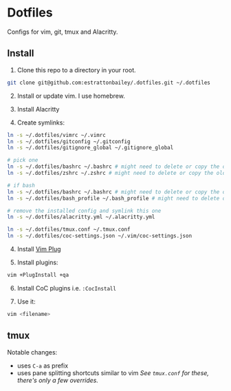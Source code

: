 # Dotfiles
Configs for vim, git, tmux and Alacritty.

## Install
1. Clone this repo to a directory in your root.
```bash
git clone git@github.com:estrattonbailey/.dotfiles.git ~/.dotfiles
```

2. Install or update vim. I use homebrew.

3. Install Alacritty

3. Create symlinks:

```bash
ln -s ~/.dotfiles/vimrc ~/.vimrc
ln -s ~/.dotfiles/gitconfig ~/.gitconfig
ln -s ~/.dotfiles/gitignore_global ~/.gitignore_global

# pick one
ln -s ~/.dotfiles/bashrc ~/.bashrc # might need to delete or copy the old one
ln -s ~/.dotfiles/zshrc ~/.zshrc # might need to delete or copy the old one

# if bash
ln -s ~/.dotfiles/bashrc ~/.bashrc # might need to delete or copy the old one
ln -s ~/.dotfiles/bash_profile ~/.bash_profile # might need to delete or copy the old one

# remove the installed config and symlink this one
ln -s ~/.dotfiles/alacritty.yml ~/.alacritty.yml

ln -s ~/.dotfiles/tmux.conf ~/.tmux.conf
ln -s ~/.dotfiles/coc-settings.json ~/.vim/coc-settings.json
```

4. Install [Vim Plug](https://github.com/junegunn/vim-plug)

5. Install plugins:
```bash
vim +PlugInstall +qa
```

6. Install CoC plugins i.e. `:CocInstall`

6. Use it:
```bash
vim <filename>
```

## tmux
Notable changes:
- uses `C-a` as prefix
- uses pane splitting shortcuts similar to vim
*See `tmux.conf` for these, there's only a few overrides.*

